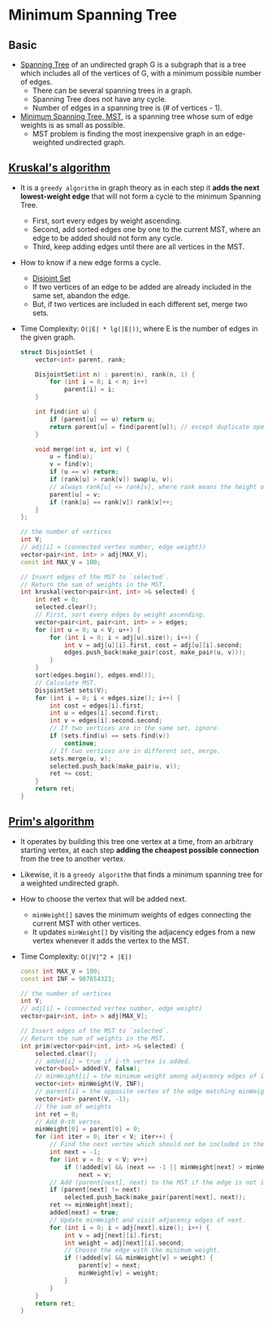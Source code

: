 # Minimum Spanning Tree

## Basic

- [Spanning Tree](https://en.wikipedia.org/wiki/Spanning_tree) of an undirected graph G is a subgraph that is a tree which includes all of the vertices of G, with a minimum possible number of edges.
    - There can be several spanning trees in a graph.
    - Spanning Tree does not have any cycle.
    - Number of edges in a spanning tree is (# of vertices - 1).
- [Minimum Spanning Tree, MST](https://en.wikipedia.org/wiki/Minimum_spanning_tree), is a spanning tree whose sum of edge weights is as small as possible.
    - MST problem is finding the most inexpensive graph in an edge-weighted undirected graph.


## [Kruskal's algorithm](https://en.wikipedia.org/wiki/Kruskal%27s_algorithm)

- It is a `greedy algorithm` in graph theory as in each step it **adds the next lowest-weight edge** that will not form a cycle to the minimum Spanning Tree.
    - First, sort every edges by weight ascending.
    - Second, add sorted edges one by one to the current MST, where an edge to be added should not form any cycle.
    - Third, keep adding edges until there are all vertices in the MST. 
- How to know if a new edge forms a cycle.
    - [Disjoint Set](https://en.wikipedia.org/wiki/Disjoint-set_data_structure)
    - If two vertices of an edge to be added are already included in the same set, abandon the edge.
    - But, if two vertices are included in each different set, merge two sets.
- Time Complexity: `O(|E| * lg(|E|))`, where E is the number of edges in the given graph.

    ``` c++
    struct DisjointSet {
        vector<int> parent, rank;

        DisjointSet(int n) : parent(n), rank(n, 1) {
            for (int i = 0; i < n; i++)
                parent[i] = i;
        }

        int find(int u) {
            if (parent[u] == u) return u;
            return parent[u] = find(parent[u]); // except duplicate operation
        }

        void merge(int u, int v) {
            u = find(u);
            v = find(v);
            if (u == v) return;
            if (rank[u] > rank[v]) swap(u, v);
            // always rank[u] <= rank[v], where rank means the height of each tree.
            parent[u] = v;
            if (rank[u] == rank[v]) rank[v]++;
        }
    };

    // the number of vertices
    int V;
    // adj[i] = (connected vertex number, edge weight))
    vector<pair<int, int> > adj[MAX_V];
    const int MAX_V = 100;

    // Insert edges of the MST to `selected`.
    // Return the sum of weights in the MST.
    int kruskal(vector<pair<int, int> >& selected) {
        int ret = 0;
        selected.clear();
        // First, sort every edges by weight ascending.
        vector<pair<int, pair<int, int> > > edges;
        for (int u = 0; u < V; u++) {
            for (int i = 0; i < adj[u].size(); i++) {
                int v = adj[u][i].first, cost = adj[u][i].second;
                edges.push_back(make_pair(cost, make_pair(u, v)));
            }
        }
        sort(edges.begin(), edges.end());
        // Calculate MST.
        DisjointSet sets(V);
        for (int i = 0; i < edges.size(); i++) {
            int cost = edges[i].first;
            int u = edges[i].second.first;
            int v = edges[i].second.second;
            // If two vertices are in the same set, ignore.
            if (sets.find(u) == sets.find(v))
                continue;
            // If two vertices are in different set, merge.
            sets.merge(u, v);
            selected.push_back(make_pair(u, v));
            ret += cost;
        }
        return ret;
    }
    ```

## [Prim's algorithm](https://en.wikipedia.org/wiki/Prim%27s_algorithm)

- It operates by building this tree one vertex at a time, from an arbitrary starting vertex, at each step **adding the cheapest possible connection** from the tree to another vertex. 
- Likewise, it is a `greedy algorithm` that finds a minimum spanning tree for a weighted undirected graph.
- How to choose the vertex that will be added next.
    - `minWeight[]` saves the minimum weights of edges connecting the current MST with other vertices.
    - It updates `minWeight[]` by visiting the adjacency edges from a new vertex whenever it adds the vertex to the MST.
- Time Complexity: `O(|V|^2 + |E|)`

    ``` c++
    const int MAX_V = 100;
    const int INF = 987654321;
    
    // the number of vertices
    int V;
    // adj[i] = (connected vertex number, edge weight)
    vector<pair<int, int> > adj[MAX_V];

    // Insert edges of the MST to `selected`.
    // Return the sum of weights in the MST.
    int prim(vector<pair<int, int> >& selected) {
        selected.clear();
        // added[i] = true if i-th vertex is added.
        vector<bool> added(V, false);
        // minWeight[i] = the minimum weight among adjacency edges of i-th vertex.
        vector<int> minWeight(V, INF);
        // parent[i] = the opposite vertex of the edge matching minWeight[i].
        vector<int> parent(V, -1);
        // the sum of weights
        int ret = 0;
        // Add 0-th vertex.
        minWeight[0] = parent[0] = 0;
        for (int iter = 0; iter < V; iter++) {
            // Find the next vertex which should not be included in the current MST.
            int next = -1;
            for (int v = 0; v < V; v++)
                if (!added[v] && (next == -1 || minWeight[next] > minWeight[v]))
                    next = v;
            // Add (parent[next], next) to the MST if the edge is not included.
            if (parent[next] != next)
                selected.push_back(make_pair(parent[next], next));
            ret += minWeight[next];
            added[next] = true;
            // Update minWeight and visit adjacency edges of next.
            for (int i = 0; i < adj[next].size(); i++) {
                int v = adj[next][i].first;
                int weight = adj[next][i].second;
                // Choose the edge with the minimum weight.
                if (!added[v] && minWeight[v] > weight) {
                    parent[v] = next;
                    minWeight[v] = weight;
                }
            }
        }
        return ret;
    }
    ```

